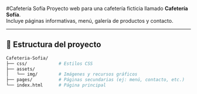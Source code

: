 #Cafetería Sofía
Proyecto web para una cafetería ficticia llamado **Cafetería Sofía**.  
Incluye páginas informativas, menú, galería de productos y contacto.

---

## 📂 Estructura del proyecto

```bash
Cafeteria-Sofia/
├── css/            # Estilos CSS
├── assets/
│   └── img/        # Imágenes y recursos gráficos
├── pages/          # Páginas secundarias (ej: menú, contacto, etc.)
└── index.html      # Página principal
